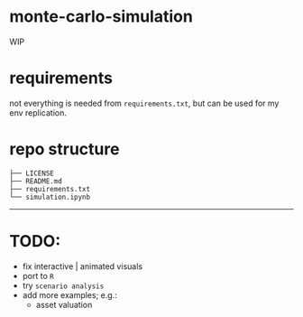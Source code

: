 # monte-carlo-simulation

WIP

# requirements

not everything is needed from `requirements.txt`, but can be used for my env replication.

# repo structure
```
├── LICENSE
├── README.md
├── requirements.txt
└── simulation.ipynb
```
___
# TODO:

- fix interactive | animated visuals
- port to `R`
- try `scenario analysis`
- add more examples; e.g.:
  - asset valuation